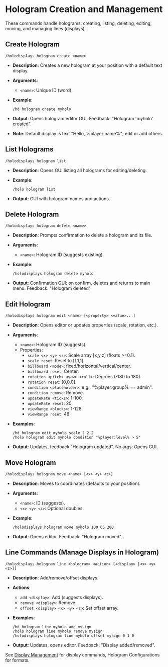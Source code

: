 # Hologram Creation and Management

These commands handle holograms: creating, listing, deleting, editing, moving, and managing lines (displays).

## Create Hologram

```
/holodisplays hologram create <name>
```

* **Description**: Creates a new hologram at your position with a default text display.
* **Arguments**:
  * `<name>`: Unique ID (word).
*   **Example**:

    ```
    /hd hologram create myholo
    ```
* **Output**: Opens hologram editor GUI. Feedback: "Hologram 'myholo' created".
* **Note**: Default display is text "Hello, %player:name%"; edit or add others.

## List Holograms

```
/holodisplays hologram list
```

* **Description**: Opens GUI listing all holograms for editing/deleting.
*   **Example**:

    ```
    /holo hologram list
    ```
* **Output**: GUI with hologram names and actions.

## Delete Hologram

```
/holodisplays hologram delete <name>
```

* **Description**: Prompts confirmation to delete a hologram and its file.
* **Arguments**:
  * `<name>`: Hologram ID (suggests existing).
*   **Example**:

    ```
    /holodisplays hologram delete myholo
    ```
* **Output**: Confirmation GUI; on confirm, deletes and returns to main menu. Feedback: "Hologram deleted".

## Edit Hologram

```
/holodisplays hologram edit <name> [<property> <value>...]
```

* **Description**: Opens editor or updates properties (scale, rotation, etc.).
* **Arguments**:
  * `<name>`: Hologram ID (suggests).
  * Properties:
    * `scale <x> <y> <z>`: Scale array \[x,y,z] (floats >=0.1).
    * `scale reset`: Reset to \[1,1,1].
    * `billboard <mode>`: fixed/horizontal/vertical/center.
    * `billboard reset`: Center.
    * `rotation <pitch> <yaw> <roll>`: Degrees (-180 to 180).
    * `rotation reset`: \[0,0,0].
    * `condition <placeholder>`: e.g., "%player:group% == admin".
    * `condition remove`: Remove.
    * `updateRate <ticks>`: 1-100.
    * `updateRate reset`: 20.
    * `viewRange <blocks>`: 1-128.
    * `viewRange reset`: 48.
*   **Examples**:

    ```
    /hd hologram edit myholo scale 2 2 2
    /holo hologram edit myholo condition "%player:level% > 5"
    ```
* **Output**: Updates, feedback "Hologram updated". No args: Opens GUI.

## Move Hologram

```
/holodisplays hologram move <name> [<x> <y> <z>]
```

* **Description**: Moves to coordinates (defaults to your position).
* **Arguments**:
  * `<name>`: ID (suggests).
  * `<x> <y> <z>`: Optional doubles.
*   **Example**:

    ```
    /holodisplays hologram move myholo 100 65 200
    ```
* **Output**: Opens editor. Feedback: "Hologram moved".

## Line Commands (Manage Displays in Hologram)

```
/holodisplays hologram line <hologram> <action> [<display> [<x> <y> <z>]]
```

* **Description**: Add/remove/offset displays.
* **Actions**:
  * `add <display>`: Add (suggests displays).
  * `remove <display>`: Remove.
  * `offset <display> <x> <y> <z>`: Set offset array.
*   **Examples**:

    ```
    /hd hologram line myholo add mysign
    /holo hologram line myholo remove mysign
    /holodisplays hologram line myholo offset mysign 0 1 0
    ```
* **Output**: Updates, opens editor. Feedback: "Display added/removed".

See [Display Management](broken-reference) for display commands, Hologram Configurations for formats.

